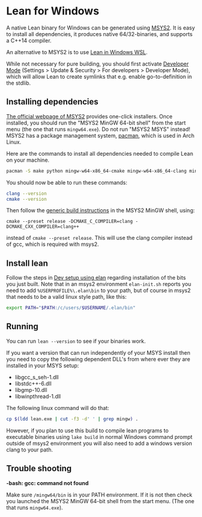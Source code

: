 [msys2]: http://msys2.github.io
[pacman]: https://wiki.archlinux.org/index.php/pacman

# Lean for Windows

A native Lean binary for Windows can be generated using [MSYS2][msys2].
It is easy to install all dependencies, it produces native
64/32-binaries, and supports a C++14 compiler.

An alternative to MSYS2 is to use [Lean in Windows WSL](wsl.md).

While not necessary for pure building, you should first activate [Developer
Mode](https://docs.microsoft.com/en-us/windows/apps/get-started/enable-your-device-for-development)
(Settings > Update & Security > For developers > Developer Mode),
which will allow Lean to create symlinks that e.g. enable go-to-definition in
the stdlib.

## Installing dependencies

[The official webpage of MSYS2][msys2] provides one-click installers.
Once installed, you should run the "MSYS2 MinGW 64-bit shell" from the start menu (the one that runs `mingw64.exe`).
Do not run "MSYS2 MSYS" instead!
MSYS2 has a package management system, [pacman][pacman], which is used in Arch Linux.

Here are the commands to install all dependencies needed to compile Lean on your machine.

```bash
pacman -S make python mingw-w64-x86_64-cmake mingw-w64-x86_64-clang mingw-w64-x86_64-ccache git unzip diffutils binutils
```

You should now be able to run these commands:

```bash
clang --version
cmake --version
```

Then follow the [generic build instructions](index.md) in the MSYS2
MinGW shell, using:
```
cmake --preset release -DCMAKE_C_COMPILER=clang -DCMAKE_CXX_COMPILER=clang++
```
instead of `cmake --preset release`. This will use the clang compiler instead of gcc, which is required with msys2.

## Install lean

Follow the steps in [Dev setup using
elan](../dev/index.md#dev-setup-using-elan) regarding installation of the
bits you just built.  Note that in an msys2 environment `elan-init.sh`
reports you need to add `%USERPROFILE%\.elan\bin` to your path, but of
course in msys2 that needs to be a valid linux style path, like this:
```bash
export PATH="$PATH:/c/users/$USERNAME/.elan/bin"
```

## Running

You can run `lean --version` to see if your binaries work.

If you want a version that can run independently of your MSYS install
then you need to copy the following dependent DLL's from where ever
they are installed in your MSYS setup:

- libgcc_s_seh-1.dll
- libstdc++-6.dll
- libgmp-10.dll
- libwinpthread-1.dll

The following linux command will do that:

```bash
cp $(ldd lean.exe | cut -f3 -d' ' | grep mingw) .
```

However, if you plan to use this build to compile lean programs
to executable binaries using `lake build` in normal Windows command
prompt outside of msys2 environment you will also need to add a windows
version clang to your path.

## Trouble shooting

**-bash: gcc: command not found**

Make sure `/mingw64/bin` is in your PATH environment.  If it is not then
check you launched the MSYS2 MinGW 64-bit shell from the start menu.
(The one that runs `mingw64.exe`).
